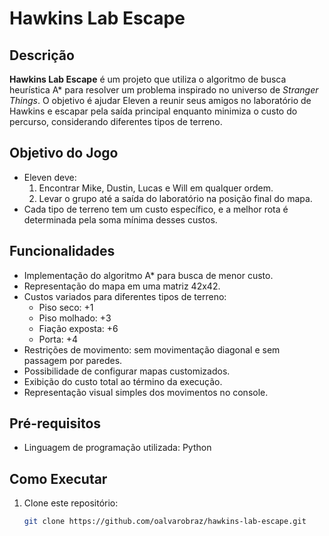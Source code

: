 # Hawkins Lab Escape

## Descrição
**Hawkins Lab Escape** é um projeto que utiliza o algoritmo de busca heurística A* para resolver um problema inspirado no universo de *Stranger Things*. O objetivo é ajudar Eleven a reunir seus amigos no laboratório de Hawkins e escapar pela saída principal enquanto minimiza o custo do percurso, considerando diferentes tipos de terreno.

## Objetivo do Jogo
- Eleven deve:
  1. Encontrar Mike, Dustin, Lucas e Will em qualquer ordem.
  2. Levar o grupo até a saída do laboratório na posição final do mapa.
- Cada tipo de terreno tem um custo específico, e a melhor rota é determinada pela soma mínima desses custos.

## Funcionalidades
- Implementação do algoritmo A* para busca de menor custo.
- Representação do mapa em uma matriz 42x42.
- Custos variados para diferentes tipos de terreno:
  - Piso seco: +1
  - Piso molhado: +3
  - Fiação exposta: +6
  - Porta: +4
- Restrições de movimento: sem movimentação diagonal e sem passagem por paredes.
- Possibilidade de configurar mapas customizados.
- Exibição do custo total ao término da execução.
- Representação visual simples dos movimentos no console.

## Pré-requisitos
- Linguagem de programação utilizada: Python

## Como Executar
1. Clone este repositório:
   ```bash
   git clone https://github.com/oalvarobraz/hawkins-lab-escape.git
